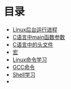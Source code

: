 # 目录

- <a href="./OS_Linux后台运行进程">Linux后台运行进程</a>
- <a href="OS_C语言中main函数参数">C语言中main函数参数</a>
- <a href="./OS_header">C语言中的头文件</a>
- <a href="./OS_宏">宏</a>
- <a href="./OS_linux命令学习">Linux命令学习</a>
- <a href="OS_GCC命令">GCC命令</a>
- <a href="./OS_Shell学习">Shell学习</a>
- 



